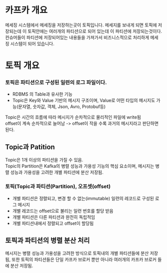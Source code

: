 # 카프카 개요
메세징 시스템에서 메세징을 저장하는곳이 토픽입니다.
메세지를 보내게 되면 토픽에 저장되는데 이 토픽안에는 여러개의 파티션으로 되어 있는데 이 파티션에 저장되는것이다.  
컨슈머들이 파티션에 저장되어있는 내용들을 가져가서 비즈니스적으로 처리하게 메세징 시스템이 되어 있습니다.  

# 토픽 개요
### 토픽은 파티션으로 구성된 일련의 로그 파일이다. 
-  RDBMS 의 Table과 유사한 기능
-  Topic은 Key와 Value 기반의 메시지 구조이며, Value로 어떤 타입의 메시지도 가능(문자열, 숫자값, 객체, Json, Avro, Protobuf등)

Topic은 시간의 흐름에 따라 메시지가 순차적으로 물리적인 파일에 write됨  
offset이 계속 순차적으로 늘어남 -> offset이 작을 수록 과거의 메시지라고 판단하면 된다.  
## Topic과 Patition
Topic은 1개 이상의 파티션을 가질 수 있음.  
Topic의 Partition은 Kafka의 병렬 성능과 가용성 기능의 핵심 요소이며, 메시지는 병렬 성능과 가용성을 고려한 개별 파티션에 분산 저장됨.

### 토픽(Topic과 파티션(Partition), 오프셋(offset)
- 개별 파티션은 정렬되고, 변경 할 수 없는(immutable) 일련의 레코드로 구성된 로그 메시지
- 개별 레코드는 offset으로 불리는 일련 번호를 할당 받음
- 개별 파티션은 다른 파티션과 완전히 독립적임
- 개별 파티션내에서 정렬되고 offset이 할당됨

## 토픽과 파티션의 병렬 분산 처리
메시지는 병렬 성능과 가용성을 고려한 방식으로 토픽내의 개별 파티션들에 분산 저장됨, 또한 토픽의 파티션들은 단일 카프카 브로커 뿐만 아니라 여러개의 카프카 브로커 들에 분산 저장됨.